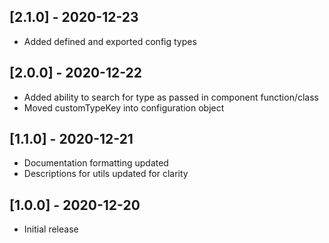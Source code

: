 ## [2.1.0] - 2020-12-23
- Added defined and exported config types

## [2.0.0] - 2020-12-22
- Added ability to search for type as passed in component function/class
- Moved customTypeKey into configuration object

## [1.1.0] - 2020-12-21
- Documentation formatting updated
- Descriptions for utils updated for clarity

## [1.0.0] - 2020-12-20
- Initial release